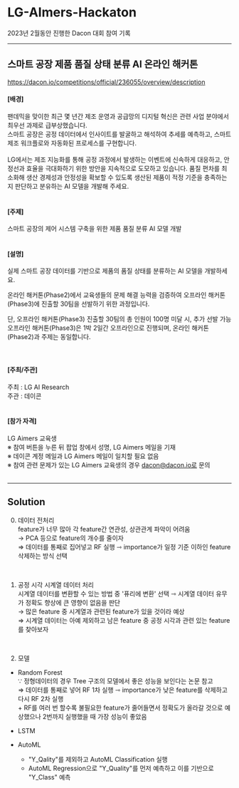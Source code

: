 # LG-AImers-Hackaton
2023년 2월동안 진행한 Dacon 대회 참여 기록
***
## 스마트 공장 제품 품질 상태 분류 AI 온라인 해커톤  
https://dacon.io/competitions/official/236055/overview/description
#### [배경]  
팬데믹을 맞이한 최근 몇 년간 제조 운영과 공급망의 디지털 혁신은 관련 사업 분야에서 최우선 과제로 급부상했습니다.  
스마트 공장은 공정 데이터에서 인사이트를 발굴하고 해석하여 추세를 예측하고, 스마트 제조 워크플로와 자동화된 프로세스를 구현합니다.  
<br>
LG에서는 제조 지능화를 통해 공정 과정에서 발생하는 이벤트에 신속하게 대응하고, 안정선과 효율을 극대화하기 위한 방안을 지속적으로 도모하고 있습니다. 품질 편차를 최소화해 생산 경제성과 안정성을 확보할 수 있도록 생산된 제품이 적정 기준을 충족하는지 판단하고 분유하는 AI 모델을 개발해 주세요.
<br>
<br>
#### [주제]
스마트 공장의 제어 시스템 구축을 위한 제품 품질 분류 AI 모델 개발
<br>
<br>
#### [설명]
실제 스마트 공장 데이터를 기반으로 제품의 품질 상태를 분류하는 AI 모델을 개발하세요.  
  
온라인 해커톤(Phase2)에서 교육생들의 문제 해결 능력을 검증하여 오프라인 해커톤(Phase3)에 진출할 30팀을 선발하기 위한 과정입니다.  
  
단, 오프라인 해커톤(Phase3) 진출할 30팀의 총 인원이 100명 미달 시, 추가 선발 가능  
오프라인 해커톤(Phase3)은 1박 2일간 오프라인으로 진행되며, 온라인 해커톤(Phase2)과 주제는 동일합니다.  
<br>
<br>
#### [주최/주관]
주최 : LG AI Research  
주관 : 데이콘
<br>
<br>
#### [참가 자격]
LG Aimers 교육생  
※ 참여 버튼을 누른 뒤 팝업 창에서 성명, LG Aimers 메일을 기재  
※ 데이콘 계정 메일과 LG Aimers 메일이 일치할 필요 없음  
※ 참여 관련 문제가 있는 LG Aimers 교육생의 경우 dacon@dacon.io로 문의  
<br>
***
## Solution
0. 데이터 전처리  
feature가 너무 많아 각 feature간 연관성, 상관관계 파악이 어려움  
→ PCA 등으로 feature의 개수를 줄이자  
⇒ 데이터를 통째로 집어넣고 RF 실행 ⇾ importance가 일정 기준 이하인 feature 삭제하는 방식 선택  
<br>

1. 공정 시각 시계열 데이터 처리    
시계열 데이터를 변환할 수 있는 방법 중 '퓨리에 변환' 선택 ⇾ 시계열 데이터 유무가 정확도 향상에 큰 영향이 없음을 판단    
→ 많은 feature 중 시계열과 관련된 feature가 있을 것이라 예상    
⇒ 시계열 데이터는 아예 제외하고 남은 feature 중 공정 시각과 관련 있는 feature를 찾아보자  
<br>

2. 모델  
- Random Forest  
∵ 정형데이터의 경우 Tree 구조의 모델에서 좋은 성능을 보인다는 논문 참고    
⇒ 데이터를 통째로 넣어 RF 1차 실행 ⇾ importance가 낮은 feature를 삭제하고 다시 RF 2차 실행  
\+ RF를 여러 번 할수록 불필요한 feature가 줄어들면서 정확도가 올라갈 것으로 예상했으나 2번까지 실행했을 때 가장 성능이 좋았음   

- LSTM

- AutoML
  - "Y_Qality"를 제외하고 AutoML Classification 실행
  - AutoML Regression으로 "Y_Quality"를 먼저 예측하고 이를 기반으로 "Y_Class" 예측

